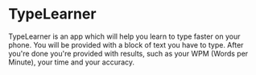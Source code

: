 # TypeLearner

TypeLearner is an app which will help you learn to type faster on your phone. You will be provided with a block of text you have to type. After you're done you're provided with results, such as your WPM (Words per Minute), your time and your accuracy.

##
